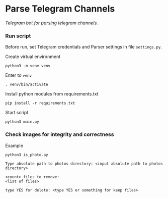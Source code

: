 # Parse Telegram Channels
_Telegram bot for parsing telegram channels._

### Run script
Before run, set Telegram credentials and Parser settings in file `settings.py`.

Create virtual environment
```
python3 -m venv venv
```

Enter to `venv`
```
. venv/bin/activate
```

Install python modules from requirements.txt
```
pip install -r requirements.txt
```

Start script
```
python3 main.py
```

### Check images for integrity and correctness
Example
```
python3 is_photo.py

Type absolute path to photos directory: <input absolute path to photos directory>

<count> files to remove:
<list of files>

type YES for delete: <type YES or something for keep files>
```
